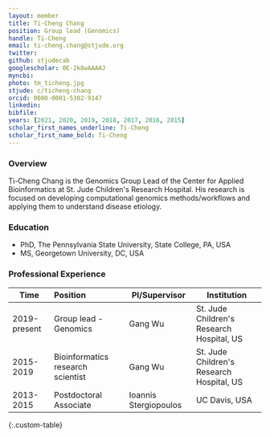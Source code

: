 ```yaml
---
layout: member
title: Ti-Cheng Chang
position: Group lead (Genomics)
handle: Ti-Cheng
email: ti-cheng.chang@stjude.org
twitter:
github: stjudecab
googlescholar: 0E-2k8wAAAAJ
myncbi:
photo: tm_ticheng.jpg
stjude: c/ticheng-chang
orcid: 0000-0001-5302-9147
linkedin:
bibfile:
years: [2021, 2020, 2019, 2018, 2017, 2016, 2015]
scholar_first_names_underline: Ti-Cheng
scholar_first_name_bold: Ti-Cheng
---
```


### Overview
Ti-Cheng Chang is the Genomics Group Lead of the Center for Applied Bioinformatics at St. Jude Children's Research Hospital. His research is focused on developing computational genomics methods/workflows and applying them to understand disease etiology. 


### Education
- PhD, The Pennsylvania State University, State College, PA, USA
- MS, Georgetown University, DC, USA

### Professional Experience

Time        | Position                              | PI/Supervisor          | Institution                               |
----------- | :-----------                          | -----------            | -----------                               |
2019-present| Group lead - Genomics                 | Gang Wu                | St. Jude Children's Research Hospital, US |
2015-2019   | Bioinformatics research scientist     | Gang Wu                | St. Jude Children's Research Hospital, US |
2013-2015   | Postdoctoral Associate                | Ioannis Stergiopoulos  | UC Davis, USA                             |
{:.custom-table}


